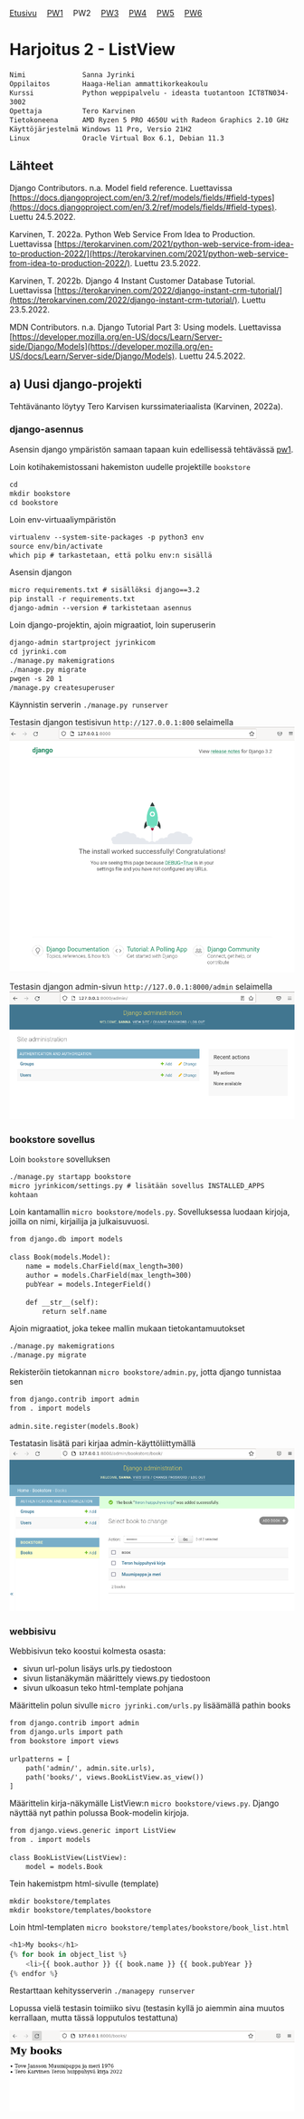 [Etusivu](index.html) 
&emsp;[PW1](pw1.html)
&emsp;PW2
&emsp;[PW3](pw3.html)
&emsp;[PW4](pw4.html)
&emsp;[PW5](pw5.html)
&emsp;[PW6](pw6.html)

# Harjoitus 2 - ListView

```
Nimi              Sanna Jyrinki
Oppilaitos        Haaga-Helian ammattikorkeakoulu
Kurssi            Python weppipalvelu - ideasta tuotantoon ICT8TN034-3002
Opettaja          Tero Karvinen
Tietokoneena      AMD Ryzen 5 PRO 4650U with Radeon Graphics 2.10 GHz
Käyttöjärjestelmä Windows 11 Pro, Versio 21H2
Linux             Oracle Virtual Box 6.1, Debian 11.3
```

## Lähteet

Django Contributors. n.a. Model field reference. Luettavissa [https://docs.djangoproject.com/en/3.2/ref/models/fields/#field-types](https://docs.djangoproject.com/en/3.2/ref/models/fields/#field-types). Luettu 24.5.2022. 

Karvinen, T. 2022a. Python Web Service From Idea to Production. Luettavissa [https://terokarvinen.com/2021/python-web-service-from-idea-to-production-2022/](https://terokarvinen.com/2021/python-web-service-from-idea-to-production-2022/). Luettu 23.5.2022.

Karvinen, T. 2022b. Django 4 Instant Customer Database Tutorial. Luettavissa [https://terokarvinen.com/2022/django-instant-crm-tutorial/](https://terokarvinen.com/2022/django-instant-crm-tutorial/). Luettu 23.5.2022.

MDN Contributors. n.a. Django Tutorial Part 3: Using models. Luettavissa [https://developer.mozilla.org/en-US/docs/Learn/Server-side/Django/Models](https://developer.mozilla.org/en-US/docs/Learn/Server-side/Django/Models). Luettu 24.5.2022.

## a) Uusi django-projekti

Tehtävänanto löytyy Tero Karvisen kurssimateriaalista (Karvinen, 2022a).

### django-asennus
Asensin django ympäristön samaan tapaan kuin edellisessä tehtävässä [pw1](pw1.html).

Loin kotihakemistossani hakemiston uudelle projektille `bookstore`
```
cd
mkdir bookstore
cd bookstore
```

Loin env-virtuaaliympäristön
```
virtualenv --system-site-packages -p python3 env
source env/bin/activate
which pip # tarkastetaan, että polku env:n sisällä
```

Asensin djangon 
```
micro requirements.txt # sisällöksi django==3.2
pip install -r requirements.txt
django-admin --version # tarkistetaan asennus
```

Loin django-projektin, ajoin migraatiot, loin superuserin
```
django-admin startproject jyrinkicom
cd jyrinki.com
./manage.py makemigrations
./manage.py migrate 
pwgen -s 20 1
/manage.py createsuperuser
```

Käynnistin serverin `./manage.py runserver`

Testasin djangon testisivun `http://127.0.0.1:800` selaimella 
<kbd><img src="pw2_images/pw2_img1.PNG" /></kbd>
 
Testasin djangon admin-sivun `http://127.0.0.1:8000/admin` selaimella
<kbd><img src="pw2_images/pw2_img2.PNG" /></kbd>

### bookstore sovellus

Loin `bookstore` sovelluksen
```
./manage.py startapp bookstore
micro jyrinkicom/settings.py # lisätään sovellus INSTALLED_APPS kohtaan
```

Loin kantamallin `micro bookstore/models.py`. Sovelluksessa luodaan kirjoja, joilla on nimi, kirjailija ja julkaisuvuosi.
```
from django.db import models

class Book(models.Model):
	name = models.CharField(max_length=300)
	author = models.CharField(max_length=300)
	pubYear = models.IntegerField()

	def __str__(self):
		return self.name
```

Ajoin migraatiot, joka tekee mallin mukaan tietokantamuutokset
```
./manage.py makemigrations
./manage.py migrate
```

Rekisteröin tietokannan `micro bookstore/admin.py`, jotta django tunnistaa sen
```
from django.contrib import admin
from . import models

admin.site.register(models.Book)
```

Testatasin lisätä pari kirjaa admin-käyttöliittymällä
<kbd><img src="pw2_images/pw2_img3.PNG" /></kbd>

### webbisivu 

Webbisivun teko koostui kolmesta osasta:
- sivun url-polun lisäys urls.py tiedostoon
- sivun listanäkymän määrittely views.py tiedostoon
- sivun ulkoasun teko html-template pohjana

Määrittelin polun sivulle `micro jyrinki.com/urls.py` lisäämällä pathin books
```
from django.contrib import admin
from django.urls import path
from bookstore import views

urlpatterns = [
    path('admin/', admin.site.urls),
    path('books/', views.BookListView.as_view())
]
```

Määrittelin kirja-näkymälle ListView:n `micro bookstore/views.py`. Django näyttää nyt pathin polussa Book-modelin kirjoja.
```
from django.views.generic import ListView
from . import models

class BookListView(ListView):
	model = models.Book
```

Tein hakemistpm html-sivulle (template)
```
mkdir bookstore/templates
mkdir bookstore/templates/bookstore
```

Loin html-templaten `micro bookstore/templates/bookstore/book_list.html`
```python
<h1>My books</h1>
{% for book in object_list %}
    <li>{{ book.author }} {{ book.name }} {{ book.pubYear }}
{% endfor %}
```

Restarttaan kehitysserverin `./managepy runserver`

Lopussa vielä testasin toimiiko sivu (testasin kyllä jo aiemmin aina muutos kerrallaan, mutta tässä lopputulos testattuna)

<kbd><img src="pw2_images/pw2_img4.PNG" /></kbd>
